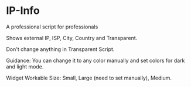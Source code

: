 # IP-Info
A professional script for professionals

Shows external IP, ISP, City, Country and Transparent.

Don't change anything in Transparent Script.

Guidance: You can change it to any color manually and set colors for dark and light mode.

Widget Workable Size: Small, Large (need to set manually), Medium.

